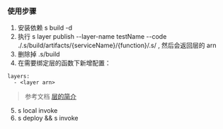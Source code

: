 
### 使用步骤

1. 安装依赖 s build -d 
2. 执行 s layer publish --layer-name testName --code ./.s/build/artifacts/{serviceName}/{function}/.s/ , 然后会返回层的 arn
3. 删除掉 .s/build
4. 在需要绑定层的函数下新增配置：
````
layers: 
  - <layer arn>
````
> 参考文档 [层的简介](https://help.aliyun.com/document_detail/193057.html)
5. s local invoke
6. s deploy && s invoke